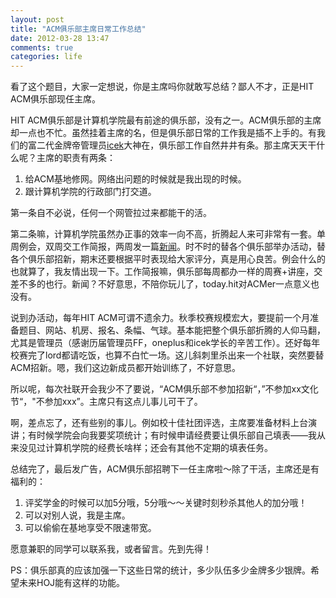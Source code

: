 ```yaml
---
layout: post
title: "ACM俱乐部主席日常工作总结"
date: 2012-03-28 13:47
comments: true
categories: life
---
```


看了这个题目，大家一定想说，你是主席吗你就敢写总结？鄙人不才，正是HIT ACM俱乐部现任主席。

HIT ACM俱乐部是计算机学院最有前途的俱乐部，没有之一。ACM俱乐部的主席却一点也不忙。虽然挂着主席的名，但是俱乐部日常的工作我是插不上手的。有我们的富二代金牌帝管理员[icek][]大神在，俱乐部工作自然井井有条。那主席天天干什么呢？主席的职责有两条：

1. 给ACM基地修网。网络出问题的时候就是我出现的时候。
2. 跟计算机学院的行政部门打交道。

第一条自不必说，任何一个网管拉过来都能干的活。

第二条嘛，计算机学院虽然办正事的效率一向不高，折腾起人来可非常有一套。单周例会，双周交工作简报，两周发一篇[新闻](http://today.hit.edu.cn)。时不时的替各个俱乐部举办活动，替各个俱乐部招新，期末还要根据平时表现给大家评分，真是用心良苦。例会什么的也就算了，我友情出现一下。工作简报嘛，俱乐部每周都办一样的周赛+讲座，交差不多的也行。新闻？不好意思，不陪你玩儿了，today.hit对ACMer一点意义也没有。

说到办活动，每年HIT ACM可谓不遗余力。秋季校赛规模宏大，要提前一个月准备题目、网站、机房、报名、条幅、气球。基本能把整个俱乐部折腾的人仰马翻，尤其是管理员（感谢历届管理员FF，oneplus和icek学长的辛苦工作）。还好每年校赛完了lord都请吃饭，也算不白忙一场。这儿斜刺里杀出来一个社联，突然要替ACM招新。嗯，我们这边新成员都开始训练了，不好意思。

所以呢，每次社联开会我少不了要说，“ACM俱乐部不参加招新“，”不参加xx文化节“，"不参加xxx”。主席只有这点儿事儿可干了。

啊，差点忘了，还有些别的事儿。例如校十佳社团评选，主席要准备材料上台演讲；有时候学院会向我要奖项统计；有时候申请经费要让俱乐部自己填表——我从来没见过计算机学院的经费长啥样；还会有其他不定期的填表任务。

总结完了，最后发广告，ACM俱乐部招聘下一任主席啦～除了干活，主席还是有福利的：

1. 评奖学金的时候可以加5分哦，5分哦～～关键时刻秒杀其他人的加分哦！
2. 可以对别人说，我是主席。
3. 可以偷偷在基地享受不限速带宽。

愿意兼职的同学可以联系我，或者留言。先到先得！

PS：俱乐部真的应该加强一下这些日常的统计，多少队伍多少金牌多少银牌。希望未来HOJ能有这样的功能。

[icek]: http://icek.me
